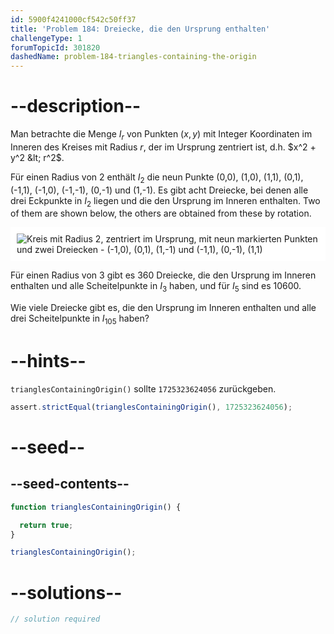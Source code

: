 ```yaml
---
id: 5900f4241000cf542c50ff37
title: 'Problem 184: Dreiecke, die den Ursprung enthalten'
challengeType: 1
forumTopicId: 301820
dashedName: problem-184-triangles-containing-the-origin
---
```


# --description--

Man betrachte die Menge $I_r$ von Punkten $(x,y)$ mit Integer Koordinaten im Inneren des Kreises mit Radius $r$, der im Ursprung zentriert ist, d.h. $x^2 + y^2 &lt; r^2$.

Für einen Radius von 2 enthält $I_2$ die neun Punkte (0,0), (1,0), (1,1), (0,1), (-1,1), (-1,0), (-1,-1), (0,-1) und (1,-1). Es gibt acht Dreiecke, bei denen alle drei Eckpunkte in $I_2$ liegen und die den Ursprung im Inneren enthalten. Two of them are shown below, the others are obtained from these by rotation.

<img class="img-responsive center-block" alt="Kreis mit Radius 2, zentriert im Ursprung, mit neun markierten Punkten und zwei Dreiecken - (-1,0), (0,1), (1,-1) und (-1,1), (0,-1), (1,1)" src="https://cdn.freecodecamp.org/curriculum/project-euler/triangles-containing-the-origin.gif" style="background-color: white; padding: 10px;" />

Für einen Radius von 3 gibt es 360 Dreiecke, die den Ursprung im Inneren enthalten und alle Scheitelpunkte in $I_3$ haben, und für $I_5$ sind es 10600.

Wie viele Dreiecke gibt es, die den Ursprung im Inneren enthalten und alle drei Scheitelpunkte in $I_{105}$ haben?

# --hints--

`trianglesContainingOrigin()` sollte `1725323624056` zurückgeben.

```js
assert.strictEqual(trianglesContainingOrigin(), 1725323624056);
```

# --seed--

## --seed-contents--

```js
function trianglesContainingOrigin() {

  return true;
}

trianglesContainingOrigin();
```

# --solutions--

```js
// solution required
```
